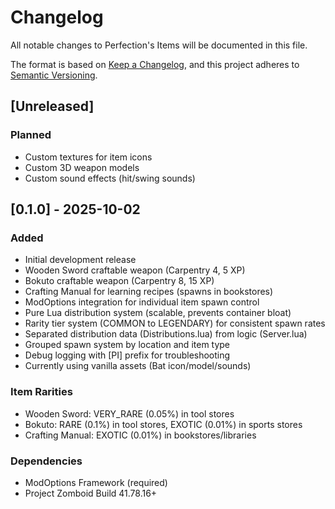 # Changelog

All notable changes to Perfection's Items will be documented in this file.

The format is based on [Keep a Changelog](https://keepachangelog.com/en/1.0.0/),
and this project adheres to [Semantic Versioning](https://semver.org/spec/v2.0.0.html).

## [Unreleased]

### Planned
- Custom textures for item icons
- Custom 3D weapon models
- Custom sound effects (hit/swing sounds)

## [0.1.0] - 2025-10-02

### Added
- Initial development release
- Wooden Sword craftable weapon (Carpentry 4, 5 XP)
- Bokuto craftable weapon (Carpentry 8, 15 XP)
- Crafting Manual for learning recipes (spawns in bookstores)
- ModOptions integration for individual item spawn control
- Pure Lua distribution system (scalable, prevents container bloat)
- Rarity tier system (COMMON to LEGENDARY) for consistent spawn rates
- Separated distribution data (Distributions.lua) from logic (Server.lua)
- Grouped spawn system by location and item type
- Debug logging with [PI] prefix for troubleshooting
- Currently using vanilla assets (Bat icon/model/sounds)

### Item Rarities
- Wooden Sword: VERY_RARE (0.05%) in tool stores
- Bokuto: RARE (0.1%) in tool stores, EXOTIC (0.01%) in sports stores
- Crafting Manual: EXOTIC (0.01%) in bookstores/libraries

### Dependencies
- ModOptions Framework (required)
- Project Zomboid Build 41.78.16+